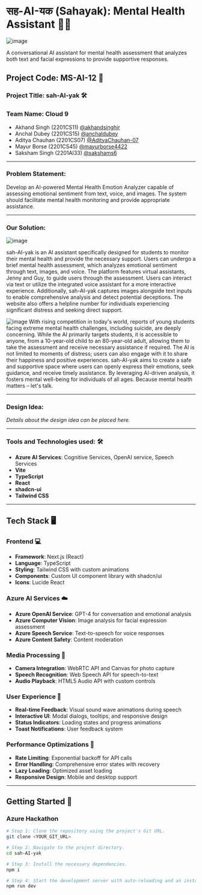 # सह-AI-यक (Sahayak): Mental Health Assistant 💬🧠
![image](https://github.com/user-attachments/assets/c5439031-3b2d-48e2-9829-0694e4ea4f46)


A conversational AI assistant for mental health assessment that analyzes both text and facial expressions to provide supportive responses.

## Project Code: MS-AI-12 📄

### Project Title: sah-AI-yak 🛠️

### Team Name:  Cloud 9
- Akhand Singh (2201CS11) [@akhandsinghjr](https://github.com/akhandsinghjr)
- Anchal Dubey (2201CS15) [@anchaldubey](https://github.com/anchaldubey)
- Aditya Chauhan (2201CS07) [@AdityaChauhan-07](https://github.com/AdityaChauhan-07)
- Mayur Borse (2201CS45) [@mayurborse4422](https://github.com/mayurborse4422)
- Saksham Singh (2201AI33) [@sakshams6](https://github.com/sakshams6)
---

### Problem Statement:
Develop an AI-powered Mental Health Emotion Analyzer capable of assessing emotional sentiment from text, voice, and images. The system should facilitate mental health monitoring and provide appropriate assistance.

---

### Our Solution:
![image](https://github.com/user-attachments/assets/2b343287-b03c-4aae-a5da-763e995c5d85)

sah-AI-yak is an AI assistant specifically designed for students to monitor their mental health and provide the necessary support. Users can undergo a brief mental health assessment, which analyzes emotional sentiment through text, images, and voice. The platform features virtual assistants, Jenny and Guy, to guide users through the assessment. Users can interact via text or utilize the integrated voice assistant for a more interactive experience. Additionally, sah-AI-yak captures images alongside text inputs to enable comprehensive analysis and detect potential deceptions. The website also offers a helpline number for individuals experiencing significant distress and seeking direct support.

![image](https://github.com/user-attachments/assets/19eeed85-5ee1-4ef6-b7f2-447935e7a12a)
With rising competition in today's world, reports of young students facing extreme mental health challenges, including suicide, are deeply concerning. While the AI primarily targets students, it is accessible to anyone, from a 10-year-old child to an 80-year-old adult, allowing them to take the assessment and receive necessary assistance if required. The AI is not limited to moments of distress; users can also engage with it to share their happiness and positive experiences. sah-AI-yak aims to create a safe and supportive space where users can openly express their emotions, seek guidance, and receive timely assistance. By leveraging AI-driven analysis, it fosters mental well-being for individuals of all ages. Because mental health matters – let's talk.

---

### Design Idea:
*Details about the design idea can be placed here.*

---

### Tools and Technologies used: 🛠️
- **Azure AI Services**: Cognitive Services, OpenAI service, Speech Services
- **Vite**
- **TypeScript**
- **React**
- **shadcn-ui**
- **Tailwind CSS**

---

## Tech Stack 🖥️

### Frontend 💻
- **Framework**: Next.js (React)
- **Language**: TypeScript
- **Styling**: Tailwind CSS with custom animations
- **Components**: Custom UI component library with shadcn/ui
- **Icons**: Lucide React

### Azure AI Services ☁️
- **Azure OpenAI Service**: GPT-4 for conversation and emotional analysis
- **Azure Computer Vision**: Image analysis for facial expression assessment
- **Azure Speech Service**: Text-to-speech for voice responses
- **Azure Content Safety**: Content moderation

### Media Processing 🎥
- **Camera Integration**: WebRTC API and Canvas for photo capture
- **Speech Recognition**: Web Speech API for speech-to-text
- **Audio Playback**: HTML5 Audio API with custom controls

### User Experience 🌟
- **Real-time Feedback**: Visual sound wave animations during speech
- **Interactive UI**: Modal dialogs, tooltips, and responsive design
- **Status Indicators**: Loading states and progress animations
- **Toast Notifications**: User feedback system

### Performance Optimizations 🚀
- **Rate Limiting**: Exponential backoff for API calls
- **Error Handling**: Comprehensive error states with recovery
- **Lazy Loading**: Optimized asset loading
- **Responsive Design**: Mobile and desktop support

---

## Getting Started 🚀

### Azure Hackathon

```sh
# Step 1: Clone the repository using the project's Git URL.
git clone <YOUR_GIT_URL>

# Step 2: Navigate to the project directory.
cd sah-AI-yak

# Step 3: Install the necessary dependencies.
npm i

# Step 4: Start the development server with auto-reloading and an instant preview.
npm run dev
```
